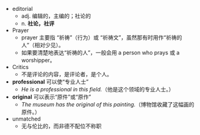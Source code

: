 - editorial
  - adj. 编辑的，主编的；社论的
  - n. **社论，社评**
- Prayer
  - prayer 主要指 “祈祷”（行为）或 “祈祷文”，虽然那有时用作“祈祷的人”（相对少见）。
  - 如果要清楚地表达“祈祷的人”，一般会用 a person who prays 或 a worshipper。
- Critics
  - 不是评论的内容，是评论者，是个人。
- **professional** 可以使“专业人士”  
   - *He is a professional in this field.*（他是这个领域的专业人士。）
- **original** 可以表示“原件”或“原作”  
   - *The museum has the original of this painting.*（博物馆收藏了这幅画的原件。）
- unmatched
  -  无与伦比的，而非德不配位不称职
